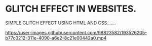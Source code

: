 # GLITCH EFFECT IN WEBSITES.
SIMPLE GLITCH EFFECT USING HTML AND CSS.......


https://user-images.githubusercontent.com/98823582/193526205-b77c0212-311e-4090-a6e2-8c21e00442a0.mp4
